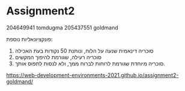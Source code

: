 # Assignment2
204649941 tomdugma
205437551 goldmand

פונקציונאליות נוספת:
1.	סוכריה דינאמית שנעה על הלוח, ונותנת 50 נקודות בעת האכילה
2.	סוכריה רעילה, שגורמת להיפוך המקשים
3.	סוכריה מיוחדת שגורמת לרוחות לברוח ממך, ולא לנסות לתפוס אותך.

https://web-development-environments-2021.github.io/assignment2-goldmand/
	


